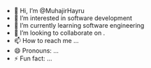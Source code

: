 - 👋 Hi, I’m @MuhajirHayru
- 👀 I’m interested in software development
- 🌱 I’m currently learning software engineering
- 💞️ I’m looking to collaborate on .
- 📫 How to reach me ...
- 😄 Pronouns: ...
- ⚡ Fun fact: ...

<!---
MuhajirHayru/MuhajirHayru is a ✨ special ✨ repository because its `README.md` (this file) appears on your GitHub profile.
You can click the Preview link to take a look at your changes.
--->
